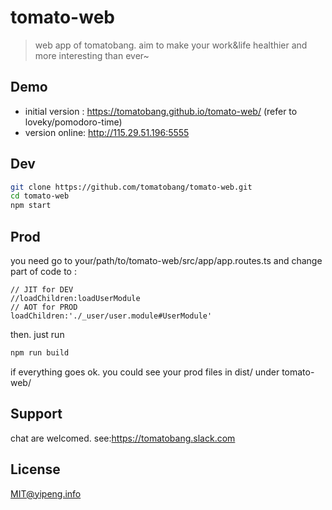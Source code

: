 # tomato-web
> web app of tomatobang. aim to make your work&life healthier and more interesting than ever~

## Demo
* initial version : https://tomatobang.github.io/tomato-web/ (refer to loveky/pomodoro-time)
* version online: http://115.29.51.196:5555

## Dev
```bash
git clone https://github.com/tomatobang/tomato-web.git
cd tomato-web
npm start
```

## Prod
you need go to your/path/to/tomato-web/src/app/app.routes.ts and change part of code to :
```
// JIT for DEV
//loadChildren:loadUserModule
// AOT for PROD
loadChildren:'./_user/user.module#UserModule'
```

then. just run
```bash
npm run build
```
if everything goes ok. you could see your prod files in dist/ under tomato-web/

## Support
chat are welcomed. see:https://tomatobang.slack.com

## License
MIT@yipeng.info